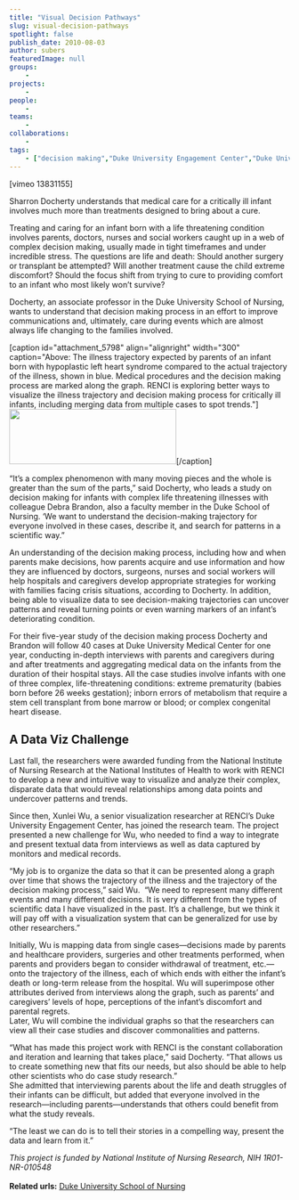 ```yaml
---
title: "Visual Decision Pathways"
slug: visual-decision-pathways
spotlight: false
publish_date: 2010-08-03
author: subers
featuredImage: null
groups:
    - 
projects:
    - 
people:
    - 
teams: 
    - 
collaborations:
    - 
tags:
    - ["decision making","Duke University Engagement Center","Duke University School of Nursing","visualization"]
---
```

<p>[vimeo 13831155]</p>

<p>Sharron Docherty understands that medical care for a critically ill infant involves much more than treatments designed to bring about a cure.<!--more--></p>

<p>Treating and caring for an infant born with a life threatening condition involves parents, doctors, nurses and social workers caught up in a web of complex decision making, usually made in tight timeframes and under incredible stress. The questions are life and death: Should another surgery or transplant be attempted? Will another treatment cause the child extreme discomfort? Should the focus shift from trying to cure to providing comfort to an infant who most likely won’t survive?</p>

<p>Docherty, an associate professor in the Duke University School of Nursing, wants to understand that decision making process in an effort to improve communications and, ultimately, care during events which are almost always life changing to the families involved.</p>

[caption id="attachment_5798" align="alignright" width="300" caption="Above: The illness trajectory expected by parents of an infant born with hypoplastic left heart syndrome compared to the actual trajectory of the illness, shown in blue. Medical procedures and the decision making process are marked along the graph. RENCI is exploring better ways to visualize the illness trajectory and decision making process for critically ill infants, including merging data from multiple cases to spot trends."]<a title="The illness trajectory expected by parents of an infant born with hypoplastic left heart syndrome compared to the actual trajectory of the illness, shown in blue. Medical procedures and the decision making process are marked along the graph. RENCI is exploring better ways to visualize the illness trajectory and decision making process for critically ill infants, including merging data from multiple cases to spot trends." href="http://www.renci.org/wp-content/uploads/2010/08/Infant-Graphic.jpg"><img class="size-medium wp-image-5798" title="Infant Graphic" src="http://www.renci.org/wp-content/uploads/2010/08/Infant-Graphic-300x99.jpg" alt="" width="300" height="99" /></a>[/caption]

<p>“It’s a complex phenomenon with many moving pieces and the whole is greater than the sum of the parts,” said Docherty, who leads a study on decision making for infants with complex life threatening illnesses with colleague Debra Brandon, also a faculty member in the Duke School of Nursing. ‘We want to understand the decision-making trajectory for everyone involved in these cases, describe it, and search for patterns in a scientific way.”</p>

<p>An understanding of the decision making process, including how and when parents make decisions, how parents acquire and use information and how they are influenced by doctors, surgeons, nurses and social workers will help hospitals and caregivers develop appropriate strategies for working with families facing crisis situations, according to Docherty. In addition, being able to visualize data to see decision-making trajectories can uncover patterns and reveal turning points or even warning markers of an infant’s deteriorating condition.</p>

<p>For their five-year study of the decision making process Docherty and Brandon will follow 40 cases at Duke University Medical Center for one year, conducting in-depth interviews with parents and caregivers during and after treatments and aggregating medical data on the infants from the duration of their hospital stays. All the case studies involve infants with one of three complex, life-threatening conditions: extreme prematurity (babies born before 26 weeks gestation); inborn errors of metabolism that require a stem cell transplant from bone marrow or blood; or complex congenital heart disease.</p>

<h2 class="renci_head">A Data Viz Challenge</h2>

<p>Last fall, the researchers were awarded funding from the National Institute of Nursing Research at the National Institutes of Health to work with RENCI to develop a new and intuitive way to visualize and analyze their complex, disparate data that would reveal relationships among data points and undercover patterns and trends.</p>

<p>Since then, Xunlei Wu, a senior visualization researcher at RENCI’s Duke University Engagement Center, has joined the research team. The project presented a new challenge for Wu, who needed to find a way to integrate and present textual data from interviews as well as data captured by monitors and medical records.</p>

<p>“My job is to organize the data so that it can be presented along a graph over time that shows the trajectory of the illness and the trajectory of the decision making process,” said Wu.  “We need to represent many different events and many different decisions. It is very different from the types of scientific data I have visualized in the past. It’s a challenge, but we think it will pay off with a visualization system that can be generalized for use by other researchers.”</p>

<p>Initially, Wu is mapping data from single cases—decisions made by parents and healthcare providers, surgeries and other treatments performed, when parents and providers began to consider withdrawal of treatment, etc.—onto the trajectory of the illness, each of which ends with either the infant’s death or long-term release from the hospital. Wu will superimpose other attributes derived from interviews along the graph, such as parents’ and caregivers’ levels of hope, perceptions of the infant’s discomfort and parental regrets. <br />
 Later, Wu will combine the individual graphs so that the researchers can view all their case studies and discover commonalities and patterns.</p>

<p>“What has made this project work with RENCI is the constant collaboration and iteration and learning that takes place,” said Docherty. “That allows us to create something new that fits our needs, but also should be able to help other scientists who do case study research.”<br />
 She admitted that interviewing parents about the life and death struggles of their infants can be difficult, but added that everyone involved in the research—including parents—understands that others could benefit from what the study reveals.</p>

<p>“The least we can do is to tell their stories in a compelling way, present the data and learn from it.”</p>

<p><em>This project is funded by National Institute of Nursing Research, NIH 1R01-NR-010548</em><br />
 <strong><br />
 Related urls:</strong> <a href="http://nursing.duke.edu/" target="_blank">Duke University School of Nursing </a></p>
